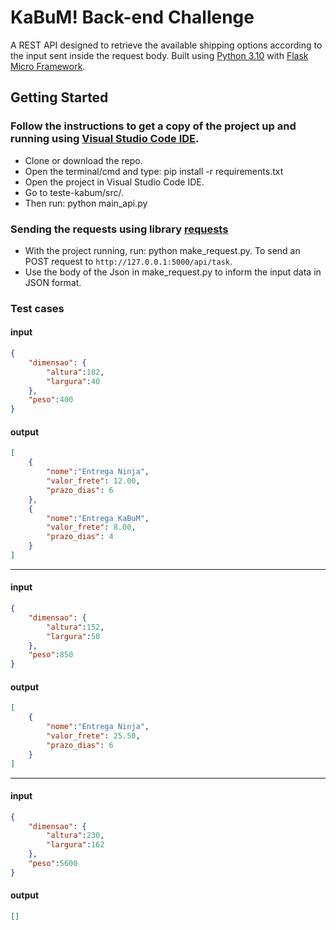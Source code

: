 # KaBuM! Back-end Challenge
 
 A REST API designed to retrieve the available shipping options according to the input sent inside the request body. Built using [Python 3.10](https://www.python.org/downloads/) with [Flask Micro Framework](https://flask.palletsprojects.com/en/2.2.x/).

## Getting Started

### Follow the instructions to get a copy of the project up and running using [Visual Studio Code IDE](https://code.visualstudio.com/).

- Clone or download the repo.
- Open the terminal/cmd and type: pip install -r requirements.txt
- Open the project in Visual Studio Code IDE.
- Go to teste-kabum/src/.
- Then run: python main_api.py

### Sending the requests using library [requests](https://pypi.org/project/requests/)

- With the project running, run: python make_request.py. To send an POST request to `http://127.0.0.1:5000/api/task`.
- Use the body of the Json in make_request.py to inform the input data in JSON format.

### Test cases

#### input

```json
{
    "dimensao": {
        "altura":102,
        "largura":40
    },
    "peso":400
}
```

#### output

```json
[
    {
        "nome":"Entrega Ninja",
        "valor_frete": 12.00,
        "prazo_dias": 6
    },
    {
        "nome":"Entrega KaBuM",
        "valor_frete": 8.00,
        "prazo_dias": 4
    }
]
```

---

#### input

```json
{
    "dimensao": {
        "altura":152,
        "largura":50
    },
    "peso":850
}
```

#### output

```json
[
    {
        "nome":"Entrega Ninja",
        "valor_frete": 25.50,
        "prazo_dias": 6
    }
]
```

---

#### input

```json
{
    "dimensao": {
        "altura":230,
        "largura":162
    },
    "peso":5600
}
```

#### output

```json
[]
```